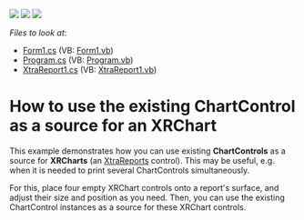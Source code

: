 <!-- default badges list -->
![](https://img.shields.io/endpoint?url=https://codecentral.devexpress.com/api/v1/VersionRange/128575920/13.2.5%2B)
[![](https://img.shields.io/badge/Open_in_DevExpress_Support_Center-FF7200?style=flat-square&logo=DevExpress&logoColor=white)](https://supportcenter.devexpress.com/ticket/details/E1165)
[![](https://img.shields.io/badge/📖_How_to_use_DevExpress_Examples-e9f6fc?style=flat-square)](https://docs.devexpress.com/GeneralInformation/403183)
<!-- default badges end -->
<!-- default file list -->
*Files to look at*:

* [Form1.cs](./CS/PrintingMultipleBarCharts/Form1.cs) (VB: [Form1.vb](./VB/PrintingMultipleBarCharts/Form1.vb))
* [Program.cs](./CS/PrintingMultipleBarCharts/Program.cs) (VB: [Program.vb](./VB/PrintingMultipleBarCharts/Program.vb))
* [XtraReport1.cs](./CS/PrintingMultipleBarCharts/XtraReport1.cs) (VB: [XtraReport1.vb](./VB/PrintingMultipleBarCharts/XtraReport1.vb))
<!-- default file list end -->
# How to use the existing ChartControl as a source for an XRChart


<p>This example demonstrates how you can use existing <strong>ChartControls</strong> as a source for <strong>XRCharts</strong> (an <a href="http://documentation.devexpress.com/#XtraReports/CustomDocument2162">XtraReports</a> control). This may be useful, e.g. when it is needed to print several ChartControls simultaneously.</p><p>For this, place four empty XRChart controls onto a report's surface, and adjust their size and position as you need. Then, you can use the existing ChartControl instances as a source for these XRChart controls.</p>

<br/>


